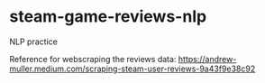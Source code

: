 # steam-game-reviews-nlp
NLP practice


Reference for webscraping the reviews data: https://andrew-muller.medium.com/scraping-steam-user-reviews-9a43f9e38c92
